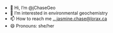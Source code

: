 - 👋 Hi, I’m @jChaseGeo
- 👀 I’m interested in environmental geochemistry
- 📫 How to reach me ...jasmine.chase@lorax.ca
- 😄 Pronouns: she/her

<!---
jChaseGeo/jChaseGeo is a ✨ special ✨ repository because its `README.md` (this file) appears on your GitHub profile.
You can click the Preview link to take a look at your changes.
--->
